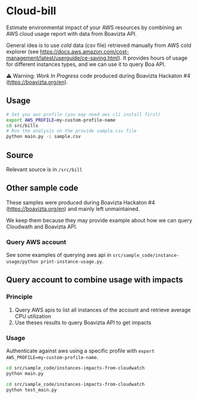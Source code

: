 # Cloud-bill

Estimate environmental impact of your AWS resources by combining an AWS cloud usage report with data from Boavizta API.

General idea is to use _cold_ data (csv file) retrieved manually from AWS cold explorer (see https://docs.aws.amazon.com/cost-management/latest/userguide/ce-saving.html).
It provides hours of usage for different instances types, and we can use it to query Boa API.

⚠ Warning: _Work In Progress_ code produced during Boavizta Hackaton #4 (https://boavizta.org/en).

## Usage

```sh
# Set you aws profile (you may need aws cli install first)
export AWS_PROFILE=my-custom-profile-name
cd src/bills
# Run the analysis on the provide sample.csv file
python main.py -i sample.csv
```

## Source

Relevant source is in `/src/bill` 

## Other sample code

These samples were produced during Boavizta Hackaton #4 (https://boavizta.org/en) and mainly left unmaintained.

We keep them because they may provide example about how we can query Cloudwath and Boavizta API.

### Query AWS account

See some examples of querying aws api in `src/sample_code/instance-usage/python print-instance-usage.py`.

## Query account to combine usage with impacts

### Principle

1. Query AWS apis to list all instances of the account and retrieve average CPU utilization
2. Use theses results to query Boavizta API to get impacts

### Usage

Authenticate against aws using a specific profile with `export AWS_PROFILE=my-custom-profile-name`.

```bash
cd src/sample_code/instances-impacts-from-cloudwatch
python main.py
```

```bash
cd src/sample_code/instances-impacts-from-cloudwatch
python test_main.py
```
